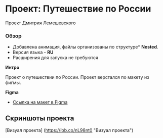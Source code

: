 # Проект: Путешествие по России
Проект Дмитрия Лемешевского
### Обзор
* Добавлена анимация, файлы организованы по структуре* **Nested**.
* Версия языка - **RU**
* Расширения для запуска не требуются

**Интро**

Проект о путешествии по России.
Проект верстался по макету из фигмы. 

**Figma**

* [Ссылка на макет в Figma](https://www.figma.com/file/5S2WSbEFL6awjVWJ0NWL8Q/Sprint-3_-Russia-_-desktop-mobile?node-id=28503%3A0)

## Скриншоты проекта 
[Визуал проекта] (https://ibb.co/nL98nt0 "Визуал проекта")
